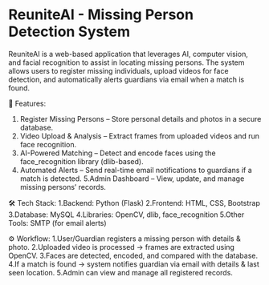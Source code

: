  # ReuniteAI - Missing Person Detection System
ReuniteAI is a web-based application that leverages AI, computer vision, and facial recognition to assist in locating missing persons. The system allows users to register missing individuals, upload videos for face detection, and automatically alerts guardians via email when a match is found.

🚀 Features:
1. Register Missing Persons – Store personal details and photos in a secure database.
2. Video Upload & Analysis – Extract frames from uploaded videos and run face recognition.
3. AI-Powered Matching – Detect and encode faces using the face_recognition library (dlib-based).
4. Automated Alerts – Send real-time email notifications to guardians if a match is detected.
5.Admin Dashboard – View, update, and manage missing persons’ records.

🛠️ Tech Stack:
1.Backend: Python (Flask)
2.Frontend: HTML, CSS, Bootstrap
3.Database: MySQL
4.Libraries: OpenCV, dlib, face_recognition
5.Other Tools: SMTP (for email alerts)

⚙️ Workflow:
1.User/Guardian registers a missing person with details & photo.
2.Uploaded video is processed → frames are extracted using OpenCV.
3.Faces are detected, encoded, and compared with the database.
4.If a match is found → system notifies guardian via email with details & last seen location.
5.Admin can view and manage all registered records.

